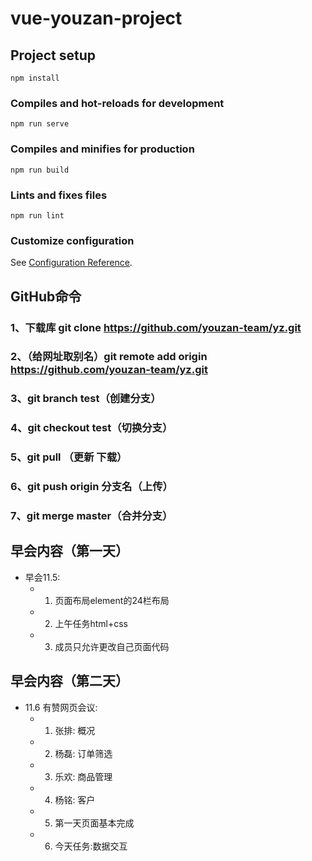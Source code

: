 # vue-youzan-project

## Project setup
```
npm install
```

### Compiles and hot-reloads for development
```
npm run serve
```

### Compiles and minifies for production
```
npm run build
```

### Lints and fixes files
```
npm run lint
```

### Customize configuration
See [Configuration Reference](https://cli.vuejs.org/config/).

## GitHub命令

### 1、下载库 git clone https://github.com/youzan-team/yz.git

### 2、（给网址取别名）git remote add origin https://github.com/youzan-team/yz.git

### 3、git branch test（创建分支）

### 4、git checkout test（切换分支）

### 5、git pull （更新 下载）

### 6、git push origin 分支名（上传）

### 7、git merge master（合并分支）

## 早会内容（第一天）
  * 早会11.5:
	* 1. 页面布局element的24栏布局
	* 2. 上午任务html+css 
	* 3. 成员只允许更改自己页面代码
## 早会内容（第二天）
  * 11.6 有赞网页会议:
    * 1. 张排: 概况
    * 2. 杨磊: 订单筛选
    * 3. 乐欢: 商品管理
    * 4. 杨铭: 客户
    * 5. 第一天页面基本完成
    * 6. 今天任务:数据交互




